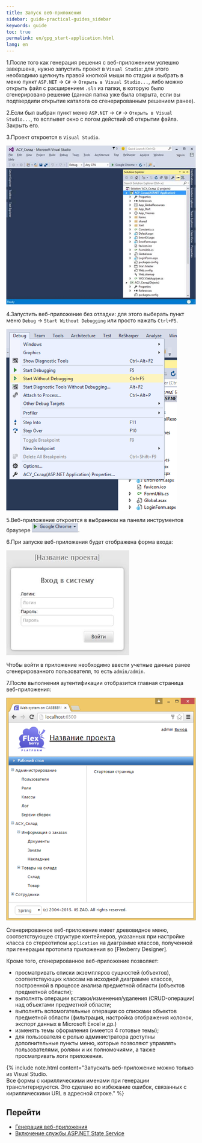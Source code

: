 ```yaml
---
title: Запуск веб-приложения
sidebar: guide-practical-guides_sidebar
keywords: guide
toc: true
permalink: en/gpg_start-application.html
lang: en
---
```


1.После того как генерация решения с веб-приложением успешно завершена, нужно запустить проект в `Visual Studio`: для этого необходимо щелкнуть правой кнопкой мыши по стадии и выбрать в меню пункт `ASP.NET` -> `C#` ->  `Открыть в Visual Studio...`, либо можно открыть файл с расширением `.sln` из папки, в которую было сгенерировано решение (данная папка уже была открыта, если вы подтвердили открытие каталога со сгенерированным решением ранее).

2.Если был выбран пункт меню `ASP.NET` -> `C#` ->  `Открыть в Visual Studio...`, то всплывет окно с логом действий об открытии файла. Закрыть его.

3.Проект откроется в `Visual Studio`.

 ![](/images/pages/guides/flexberry-aspnet/visual-studio.jpg) 

4.Запустить веб-приложение без отладки: для этого выберать пункт меню `Debug` -> `Start Without Debugging` или просто нажать `Ctrl+F5`.

 ![](/images/pages/guides/flexberry-aspnet/start-without-debugging.png)

5.Веб-приложение откроется в выбранном на панели инструментов браузере ![](/images/pages/guides/flexberry-aspnet/browser.png).
 
6.При запуске веб-приложения будет отображена форма входа:

![](/images/pages/guides/flexberry-aspnet/authentication-form.jpg)
 
Чтобы войти в приложение необходимо ввести учетные данные ранее сгенерированного пользователя, то есть `admin/admin`.

7.После выполнения аутентификации отобразится главная страница веб-приложения:

![](/images/pages/guides/flexberry-aspnet/application.png)
 
Сгенерированное веб-приложение имеет древовидное меню, соответствующее структуре контейнеров, указанных при настройке класса со стереотипом `application` на диаграмме классов, полученной при генерации прототипа приложения во [Flexberry Designer].

Кроме того, сгенерированное веб-приложение позволяет:

* просматривать списки экземпляров сущностей (объектов), соответствующих классам на исходной диаграмме классов, построенной в процессе анализа предметной области (объектов предметной области);
* выполнять операции вставки/изменения/удаления (CRUD-операции) над объектами предметной области;
* выполнять вспомогательные операции со списками объектов предметной области (фильтрация, настройка отображения колонок, экспорт данных в Microsoft Excel и др.)
* изменять темы оформления (имеется 4 готовые темы);
* для пользователя с ролью администратора доступны дополнительные пункты меню, которые позволяют управлять пользователями, ролями и их полномочиями, а также просматривать логи приложения.

{% include note.html content="Запускать веб-приложение можно только из Visual Studio.  
Все формы с кириллическими именами при генерации транслитерируются. Это сделано во избежание ошибок, связанных с кириллическими URL в адресной строке." %}

## Перейти

*  <i class="fa fa-arrow-left" aria-hidden="true"></i> [Генерация веб-приложения](gpg_generation-application.html)
* [Включение службы ASP.NET State Service](gpg_asp-net-state-service.html) <i class="fa fa-arrow-right" aria-hidden="true"></i> 
